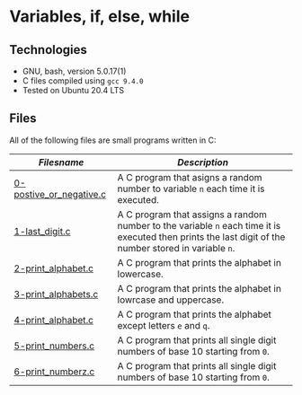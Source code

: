 # Variables, if, else, while

## Technologies

  * GNU, bash, version 5.0.17(1)
  * C files compiled using `gcc 9.4.0`
  * Tested on Ubuntu 20.4 LTS

## Files

All of the following files are small programs written in C:

| ***Filesname*** | ***Description*** |
|-----------------|-------------------|
| [0-postive_or_negative.c](0-positive_or_negative.c) | A C program that asigns a random number to variable `n` each time it is executed. |
| [1-last_digit.c](1-last_digit.c) | A C program that assigns a random number to the variable `n` each time it is executed then prints the last digit of the number stored in variable `n`. |
| [2-print_alphabet.c](2-print_alphabet.c) | A C program that prints the alphabet in lowercase. |
| [3-print_alphabets.c](3-print_alphabets.c) | A C program that prints the alphabet in lowrcase and uppercase. |
| [4-print_alphabet.c](4-print_alphabet.c) | A C program that prints the alphabet except letters `e` and `q`. |
| [5-print_numbers.c](5-print_numbers.c) | A C program that prints all single digit numbers of base 10 starting from `0`. |
| [6-print_numberz.c](6-print_numberz.c) | A C program that prints all single digit numbers of base 10 starting from `0`. |
